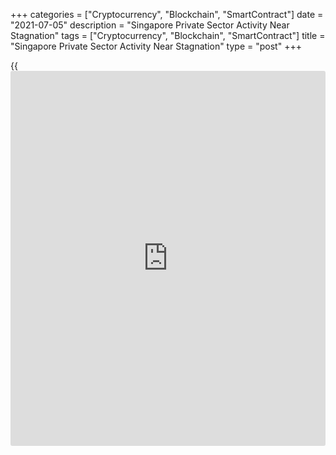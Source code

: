 +++
categories = ["Cryptocurrency", "Blockchain", "SmartContract"]
date = "2021-07-05"
description = "Singapore Private Sector Activity Near Stagnation"
tags = ["Cryptocurrency", "Blockchain", "SmartContract"]
title = "Singapore Private Sector Activity Near Stagnation"
type = "post"
+++

{{<iframe id="large-banner" src="https://www.bounty.group/#slide=12.0" width="100%" height="600" scrolling="no" style="border: 0px solid rgb(216, 221, 230); border-radius: 3px;">}}

Singapore private sector activity barely grew in June, survey data from
IHS Markit showed on Monday.

The IHS Markit Purchasing Managers' Index fell to 50.1 in June from 54.4
in May. Any reading above 50.0 indicates expansion in the sector.

Output and new orders increased at a softer pace in June. Stocks of
purchases declined at a faster rate.

The number of workforce fell at a faster pace in June and backlogs of
work increased for the seventh month in a row.

Suppliers' delivery time lengthened to the greatest since December last
year.

Input prices rose to a thirteen-month high in June and output costs
increased at a record rate.

Overall optimism improved in June, hoping of further economic recovery
due to vaccine progress.

"IHS Markit forecasts Singapore's GDP to grow at 7.4 percent in 2021,"
Jingyi Pan, economics associate director at IHS Markit, said.

For comments and feedback [contact](https://www.playgroundfx.com/contact/): editorial@rtt[news](https://www.letsplayfx.com/blog/forex-news-website/).com

[Economic News][1]

 **What parts of the world are seeing the best (and worst) economic
performances lately? Click[here][2] to check out our [Econ Scorecard][2]
and find out! See up-to-the-moment [ranking](https://www.playgroundfx.com/blog/crypto-exchange-ranking/)s for the best and worst
performers in [GDP][3], [unemployment rate][4], [inflation][5] and much
more.**

   1. www.rtt[news](https://www.letsplayfx.com/blog/forex-news-website/).com/Content/EconomicNews.aspx
   2. www.rtt[news](https://www.letsplayfx.com/blog/forex-news-website/).com/economic-scorecard/world-rank/unemployment-rate/highest-performance.aspx
   3. www.rtt[news](https://www.letsplayfx.com/blog/forex-news-website/).com/economic-scorecard/world-rank/GDP/highest-performance.aspx
   4. www.rtt[news](https://www.letsplayfx.com/blog/forex-news-website/).com/economic-scorecard/world-rank/unemployment-rate/lowest-performance.aspx
   5. www.rtt[news](https://www.letsplayfx.com/blog/forex-news-website/).com/economic-scorecard/world-rank/CPI/highest-performance.aspx